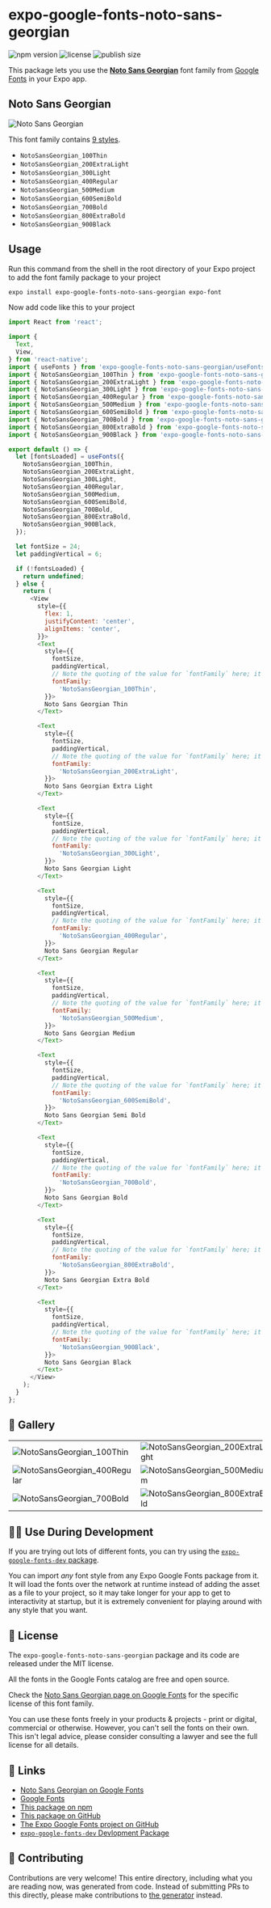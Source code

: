 # expo-google-fonts-noto-sans-georgian

![npm version](https://flat.badgen.net/npm/v/expo-google-fonts-noto-sans-georgian)
![license](https://flat.badgen.net/github/license/expo/google-fonts)
![publish size](https://flat.badgen.net/packagephobia/install/expo-google-fonts-noto-sans-georgian)

This package lets you use the [**Noto Sans Georgian**](https://fonts.google.com/specimen/Noto+Sans+Georgian) font family from [Google Fonts](https://fonts.google.com/) in your Expo app.

## Noto Sans Georgian

![Noto Sans Georgian](./font-family.png)

This font family contains [9 styles](#-gallery).

- `NotoSansGeorgian_100Thin`
- `NotoSansGeorgian_200ExtraLight`
- `NotoSansGeorgian_300Light`
- `NotoSansGeorgian_400Regular`
- `NotoSansGeorgian_500Medium`
- `NotoSansGeorgian_600SemiBold`
- `NotoSansGeorgian_700Bold`
- `NotoSansGeorgian_800ExtraBold`
- `NotoSansGeorgian_900Black`

## Usage

Run this command from the shell in the root directory of your Expo project to add the font family package to your project
```sh
expo install expo-google-fonts-noto-sans-georgian expo-font
```

Now add code like this to your project
```js
import React from 'react';

import {
  Text,
  View,
} from 'react-native';
import { useFonts } from 'expo-google-fonts-noto-sans-georgian/useFonts';
import { NotoSansGeorgian_100Thin } from 'expo-google-fonts-noto-sans-georgian/100Thin';
import { NotoSansGeorgian_200ExtraLight } from 'expo-google-fonts-noto-sans-georgian/200ExtraLight';
import { NotoSansGeorgian_300Light } from 'expo-google-fonts-noto-sans-georgian/300Light';
import { NotoSansGeorgian_400Regular } from 'expo-google-fonts-noto-sans-georgian/400Regular';
import { NotoSansGeorgian_500Medium } from 'expo-google-fonts-noto-sans-georgian/500Medium';
import { NotoSansGeorgian_600SemiBold } from 'expo-google-fonts-noto-sans-georgian/600SemiBold';
import { NotoSansGeorgian_700Bold } from 'expo-google-fonts-noto-sans-georgian/700Bold';
import { NotoSansGeorgian_800ExtraBold } from 'expo-google-fonts-noto-sans-georgian/800ExtraBold';
import { NotoSansGeorgian_900Black } from 'expo-google-fonts-noto-sans-georgian/900Black';

export default () => {
  let [fontsLoaded] = useFonts({
    NotoSansGeorgian_100Thin,
    NotoSansGeorgian_200ExtraLight,
    NotoSansGeorgian_300Light,
    NotoSansGeorgian_400Regular,
    NotoSansGeorgian_500Medium,
    NotoSansGeorgian_600SemiBold,
    NotoSansGeorgian_700Bold,
    NotoSansGeorgian_800ExtraBold,
    NotoSansGeorgian_900Black,
  });

  let fontSize = 24;
  let paddingVertical = 6;

  if (!fontsLoaded) {
    return undefined;
  } else {
    return (
      <View
        style={{
          flex: 1,
          justifyContent: 'center',
          alignItems: 'center',
        }}>
        <Text
          style={{
            fontSize,
            paddingVertical,
            // Note the quoting of the value for `fontFamily` here; it expects a string!
            fontFamily:
              'NotoSansGeorgian_100Thin',
          }}>
          Noto Sans Georgian Thin
        </Text>

        <Text
          style={{
            fontSize,
            paddingVertical,
            // Note the quoting of the value for `fontFamily` here; it expects a string!
            fontFamily:
              'NotoSansGeorgian_200ExtraLight',
          }}>
          Noto Sans Georgian Extra Light
        </Text>

        <Text
          style={{
            fontSize,
            paddingVertical,
            // Note the quoting of the value for `fontFamily` here; it expects a string!
            fontFamily:
              'NotoSansGeorgian_300Light',
          }}>
          Noto Sans Georgian Light
        </Text>

        <Text
          style={{
            fontSize,
            paddingVertical,
            // Note the quoting of the value for `fontFamily` here; it expects a string!
            fontFamily:
              'NotoSansGeorgian_400Regular',
          }}>
          Noto Sans Georgian Regular
        </Text>

        <Text
          style={{
            fontSize,
            paddingVertical,
            // Note the quoting of the value for `fontFamily` here; it expects a string!
            fontFamily:
              'NotoSansGeorgian_500Medium',
          }}>
          Noto Sans Georgian Medium
        </Text>

        <Text
          style={{
            fontSize,
            paddingVertical,
            // Note the quoting of the value for `fontFamily` here; it expects a string!
            fontFamily:
              'NotoSansGeorgian_600SemiBold',
          }}>
          Noto Sans Georgian Semi Bold
        </Text>

        <Text
          style={{
            fontSize,
            paddingVertical,
            // Note the quoting of the value for `fontFamily` here; it expects a string!
            fontFamily:
              'NotoSansGeorgian_700Bold',
          }}>
          Noto Sans Georgian Bold
        </Text>

        <Text
          style={{
            fontSize,
            paddingVertical,
            // Note the quoting of the value for `fontFamily` here; it expects a string!
            fontFamily:
              'NotoSansGeorgian_800ExtraBold',
          }}>
          Noto Sans Georgian Extra Bold
        </Text>

        <Text
          style={{
            fontSize,
            paddingVertical,
            // Note the quoting of the value for `fontFamily` here; it expects a string!
            fontFamily:
              'NotoSansGeorgian_900Black',
          }}>
          Noto Sans Georgian Black
        </Text>
      </View>
    );
  }
};

```

## 🔡 Gallery


||||
|-|-|-|
|![NotoSansGeorgian_100Thin](.//100Thin/NotoSansGeorgian_100Thin.ttf.png)|![NotoSansGeorgian_200ExtraLight](.//200ExtraLight/NotoSansGeorgian_200ExtraLight.ttf.png)|![NotoSansGeorgian_300Light](.//300Light/NotoSansGeorgian_300Light.ttf.png)||
|![NotoSansGeorgian_400Regular](.//400Regular/NotoSansGeorgian_400Regular.ttf.png)|![NotoSansGeorgian_500Medium](.//500Medium/NotoSansGeorgian_500Medium.ttf.png)|![NotoSansGeorgian_600SemiBold](.//600SemiBold/NotoSansGeorgian_600SemiBold.ttf.png)||
|![NotoSansGeorgian_700Bold](.//700Bold/NotoSansGeorgian_700Bold.ttf.png)|![NotoSansGeorgian_800ExtraBold](.//800ExtraBold/NotoSansGeorgian_800ExtraBold.ttf.png)|![NotoSansGeorgian_900Black](.//900Black/NotoSansGeorgian_900Black.ttf.png)||


## 👩‍💻 Use During Development

If you are trying out lots of different fonts, you can try using the [`expo-google-fonts-dev` package](https://github.com/freeboub/google-fonts/tree/master/font-packages/dev#readme).

You can import *any* font style from any Expo Google Fonts package from it. It will load the fonts
over the network at runtime instead of adding the asset as a file to your project, so it may take longer
for your app to get to interactivity at startup, but it is extremely convenient
for playing around with any style that you want.

## 📖 License

The `expo-google-fonts-noto-sans-georgian` package and its code are released under the MIT license.

All the fonts in the Google Fonts catalog are free and open source.

Check the [Noto Sans Georgian page on Google Fonts](https://fonts.google.com/specimen/Noto+Sans+Georgian) for the specific license of this font family.

You can use these fonts freely in your products & projects - print or digital, commercial or otherwise. However, you can't sell the fonts on their own. This isn't legal advice, please consider consulting a lawyer and see the full license for all details.

## 🔗 Links

- [Noto Sans Georgian on Google Fonts](https://fonts.google.com/specimen/Noto+Sans+Georgian)
- [Google Fonts](https://fonts.google.com/)
- [This package on npm](https://www.npmjs.com/package/expo-google-fonts-noto-sans-georgian)
- [This package on GitHub](https://github.com/freeboub/google-fonts/tree/master/font-packages/noto-sans-georgian)
- [The Expo Google Fonts project on GitHub](https://github.com/freeboub/google-fonts)
- [`expo-google-fonts-dev` Devlopment Package](https://github.com/freeboub/google-fonts/tree/master/font-packages/dev)

## 🤝 Contributing

Contributions are very welcome! This entire directory, including what you are reading now, was generated from code. Instead of submitting PRs to this directly, please make contributions to [the generator](https://github.com/freeboub/google-fonts/tree/master/packages/generator) instead.
